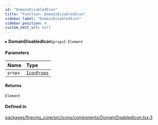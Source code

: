 ```yaml
---
id: "DomainDisabledIcon"
title: "Function: DomainDisabledIcon"
sidebar_label: "DomainDisabledIcon"
sidebar_position: 0
custom_edit_url: null
---
```


▸ **DomainDisabledIcon**(`props`): `Element`

#### Parameters

| Name | Type |
| :------ | :------ |
| `props` | [`IconProps`](../types/IconProps.md) |

#### Returns

`Element`

#### Defined in

[packages/firecms_core/src/icons/components/DomainDisabledIcon.tsx:3](https://github.com/FireCMSco/firecms/blob/d45f3739/packages/firecms_core/src/icons/components/DomainDisabledIcon.tsx#L3)
